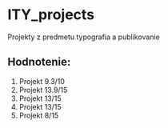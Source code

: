 # ITY_projects
Projekty z predmetu typografia a publikovanie

## Hodnotenie:
1. Projekt 9.3/10
2. Projekt 13.9/15
3. Projekt 13/15
4. Projekt 13/15
5. Projekt 8/15
